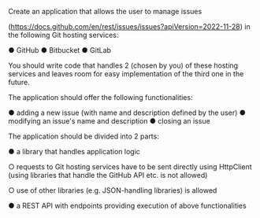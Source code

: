 Create an application that allows the user to manage issues

(https://docs.github.com/en/rest/issues/issues?apiVersion=2022-11-28) in the following Git
hosting services:

● GitHub
● Bitbucket
● GitLab

You should write code that handles 2 (chosen by you) of these hosting services and leaves
room for easy implementation of the third one in the future.

The application should offer the following functionalities:

● adding a new issue (with name and description defined by the user)
● modifying an issue's name and description
● closing an issue

The application should be divided into 2 parts:

● a library that handles application logic

○ requests to Git hosting services have to be sent directly using HttpClient
(using libraries that handle the GitHub API etc. is not allowed)

○ use of other libraries (e.g. JSON-handling libraries) is allowed

● a REST API with endpoints providing execution of above functionalities
